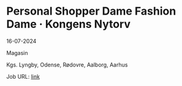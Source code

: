 # Personal Shopper Dame Fashion Dame · Kongens Nytorv
16-07-2024

Magasin

Kgs. Lyngby, Odense, Rødovre, Aalborg, Aarhus

Job URL: [link](https://karriere.magasin.dk/jobs/4699267-personal-shopper-dame-fashion)


